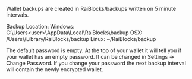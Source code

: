 Wallet backups are created in RaiBlocks/backups written on 5 minute intervals.

Backup Location:
Windows: C:\Users\<user>\AppData\Local\RaiBlocks\backup
OSX: /Users/<user>/Library/RaiBlocks/backup
Linux: ~/RaiBlocks/backup

The default password is empty.  At the top of your wallet it will tell you if your wallet has an empty password.  It can be changed in Settings -> Change Password.  If you change your password the next backup interval will contain the newly encrypted wallet.